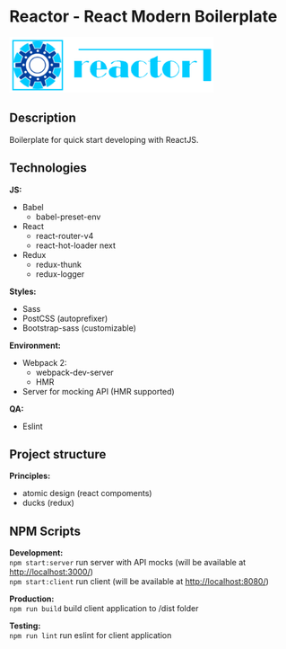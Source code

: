 Reactor - React Modern Boilerplate
==================================

<img src='./.README/reactor-logo.png' height='100' />

## Description
  Boilerplate for quick start developing with ReactJS. 

## Technologies

**JS:**
  - Babel
    - babel-preset-env
  - React
    - react-router-v4
    - react-hot-loader next
  - Redux
    - redux-thunk
    - redux-logger
 
**Styles:**
  - Sass
  - PostCSS (autoprefixer)
  - Bootstrap-sass (customizable)

**Environment:**
- Webpack 2:
  - webpack-dev-server
  - HMR
- Server for mocking API (HMR supported)

**QA:**
- Eslint

## Project structure
**Principles:**
- atomic design (react compoments)
- ducks (redux)

## NPM Scripts
**Development:**
<br />
```npm start:server``` run server with API mocks (will be available at [http://localhost:3000/](http://localhost:3000/))
<br />
```npm start:client``` run client (will be available at [http://localhost:8080/](http://localhost:8080/))
<br />

**Production:**
<br />
```npm run build``` build client application to /dist folder
<br />

**Testing:**
<br />
```npm run lint``` run eslint for client application